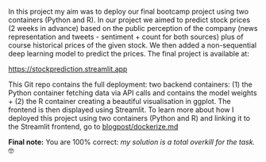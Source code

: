 In this project my aim was to deploy our final bootcamp project using two containers (Python and R). In our project we aimed to predict stock prices (2 weeks in advance) based on the public perception of the company (news representation and tweets - sentiment + count for both sources) plus of course historical prices of the given stock. We then added a non-sequential deep learning model to predict the prices. The final project is available at: 

https://stockprediction.streamlit.app

This Git repo contains the full deployment: two backend containers: (1) the Python container fetching data via API calls and contains the model weights + (2) the R container creating a beautiful visualisation in ggplot. The frontend is then displayed using Streamlit. To learn more about how I deployed this project using two containers (Python and R) and linking it to the Streamlit frontend, go to [blogpost/dockerize.md](https://github.com/anikomaraz/stock_prediction_2containers/blob/master/blogpost/dockerize.md)

**Final note:**  You are 100% correct: *my solution is a total overkill for the task.*  🤓


